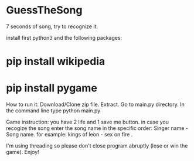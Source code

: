 # GuessTheSong
7 seconds of song, try to recognize it.  


install first python3 and the following packages: 
# pip install wikipedia 
# pip install pygame  


How to run it: 
Download/Clone zip file. 
Extract. 
Go to main.py directory. 
In the command line type python main.py  

Game instruction: you have 2 life and 1 save me button. 
in case you recogize the song enter the song name in the specific order: Singer name - Song name. 
for example: kings of leon - sex on fire .

I'm using threading so please don't close program abruptly (lose or win the game). 
Enjoy!
